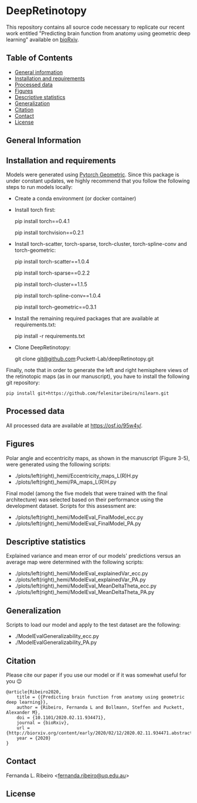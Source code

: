 # DeepRetinotopy

This repository contains all source code necessary to replicate our recent work entitled "Predicting brain function from anatomy 
using geometric deep learning" available on [bioRxiv](https://www.biorxiv.org/content/10.1101/2020.02.11.934471v2).

## Table of Contents
* [General information](#general-info)
* [Installation and requirements](#installation-and-requirements)
* [Processed data](#processed-data)
* [Figures](#figures)
* [Descriptive statistics](#descriptive-statistics)
* [Generalization](#generalization)
* [Citation](#citation)
* [Contact](#contact)
* [License](#license)

## General Information


## Installation and requirements 

Models were generated using [Pytorch Geometric](https://pytorch-geometric.readthedocs.io/en/latest/). Since this package is under constant updates, we highly recommend that 
you follow the following steps to run models locally:

- Create a conda environment (or docker container)
- Install torch first:
		

    pip install torch==0.4.1    

    pip install torchvision==0.2.1
	
- Install torch-scatter, torch-sparse, torch-cluster, torch-spline-conv and torch-geometric:
	 
	 
	pip install torch-scatter==1.0.4

	pip install torch-sparse==0.2.2

	pip install torch-cluster==1.1.5

	pip install torch-spline-conv==1.0.4

    pip install torch-geometric==0.3.1


- Install the remaining required packages that are available at requirements.txt: 


    pip install -r requirements.txt
    
- Clone DeepRetinotopy:


    git clone git@github.com:Puckett-Lab/deepRetinotopy.git

Finally, note that in order to generate the left and right hemisphere 
views of the retinotopic maps (as in our manuscript), you have to install the following git repository:

    pip install git+https://github.com/felenitaribeiro/nilearn.git


## Processed data

All processed data are available at https://osf.io/95w4y/.

## Figures

Polar angle and eccentricity maps, as shown in the manuscript (Figure 3-5), were generated using the following scripts:

- ./plots/left(right)_hemi/Eccentricity_maps_L(R)H.py
- ./plots/left(right)_hemi/PA_maps_L(R)H.py

Final model (among the five models that were trained with the final architecture) was selected based on their performance using the 
development dataset. Scripts for this assessment are:

- ./plots/left(right)_hemi/ModelEval_FinalModel_ecc.py
- ./plots/left(right)_hemi/ModelEval_FinalModel_PA.py

## Descriptive statistics

Explained variance and mean error of our models' predictions versus an average map were determined with the following scripts:

- ./plots/left(right)_hemi/ModelEval_explainedVar_ecc.py
- ./plots/left(right)_hemi/ModelEval_explainedVar_PA.py
- ./plots/left(right)_hemi/ModelEval_MeanDeltaTheta_ecc.py
- ./plots/left(right)_hemi/ModelEval_MeanDeltaTheta_PA.py


## Generalization

Scripts to load our model and apply to the test dataset are the following:

- ./ModelEvalGeneralizability_ecc.py
- ./ModelEvalGeneralizability_PA.py

## Citation

Please cite our paper if you use our model or if it was somewhat useful for you :wink:

    @article{Ribeiro2020,
        title = {{Predicting brain function from anatomy using geometric deep learning}},
        author = {Ribeiro, Fernanda L and Bollmann, Steffen and Puckett, Alexander M},
        doi = {10.1101/2020.02.11.934471},
        journal = {bioRxiv},
        url = {http://biorxiv.org/content/early/2020/02/12/2020.02.11.934471.abstract},
        year = {2020}
    }


## Contact
Fernanda L. Ribeiro <[fernanda.ribeiro@uq.edu.au](fernanda.ribeiro@uq.edu.au)>


## License

